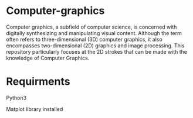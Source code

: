 
# Computer-graphics

Computer graphics, a subfield of computer science, is concerned with digitally synthesizing and manipulating visual content. 
Although the term often refers to three-dimensional (3D) computer graphics, it also encompasses two-dimensional (2D) graphics and image processing.
This repository particularly focuses at the 2D strokes that can be made with the knowledge of Computer Graphics.

# Requirments
Python3

Matplot library installed

